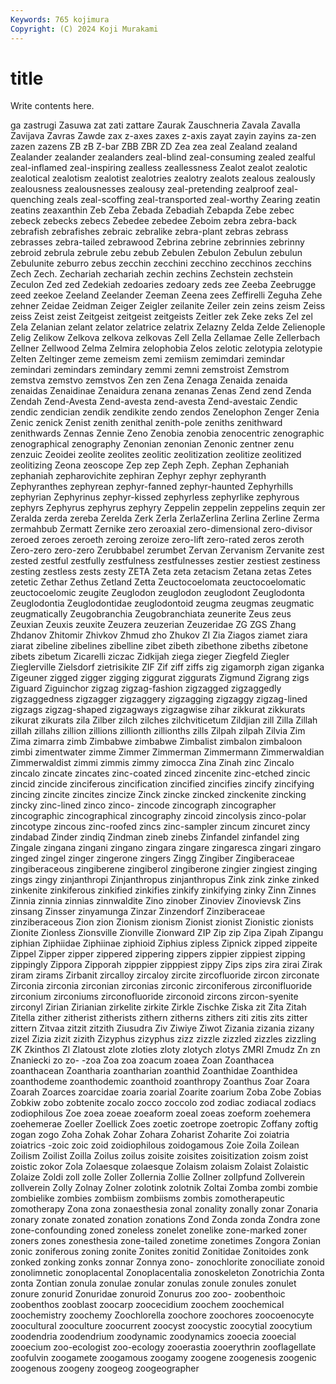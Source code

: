 ```yaml
---
Keywords: 765 kojimura
Copyright: (C) 2024 Koji Murakami
---
```


# title

Write contents here.



ga zastrugi Zasuwa
zat zati zattare Zaurak Zauschneria Zavala Zavalla Zavijava Zavras Zawde
zax z-axes zaxes z-axis zayat zayin zayins za-zen zazen zazens
ZB zB Z-bar ZBB ZBR ZD Zea zea zeal Zealand
zealand Zealander zealander zealanders zeal-blind zeal-consuming zealed zealful zeal-inflamed zeal-inspiring
zealless zeallessness Zealot zealot zealotic zealotical zealotism zealotist zealotries zealotry
zealots zealous zealously zealousness zealousnesses zealousy zeal-pretending zealproof zeal-quenching zeals
zeal-scoffing zeal-transported zeal-worthy Zearing zeatin zeatins zeaxanthin Zeb Zeba Zebada
Zebadiah Zebapda Zebe zebec zebeck zebecks zebecs Zebedee zebedee Zeboim
zebra zebra-back zebrafish zebrafishes zebraic zebralike zebra-plant zebras zebrass zebrasses
zebra-tailed zebrawood Zebrina zebrine zebrinnies zebrinny zebroid zebrula zebrule zebu
zebub Zebulen Zebulon Zebulun zebulun Zebulunite zeburro zebus zecchin zecchini
zecchino zecchinos zecchins Zech Zech. Zechariah zechariah zechin zechins Zechstein
zechstein Zeculon Zed zed Zedekiah zedoaries zedoary zeds zee Zeeba
Zeebrugge zeed zeekoe Zeeland Zeelander Zeeman Zeena zees Zeffirelli Zeguha
Zehe zehner Zeidae Zeidman Zeiger Zeigler zeilanite Zeiler zein zeins
zeism Zeiss zeiss Zeist zeist Zeitgeist zeitgeist zeitgeists Zeitler zek
Zeke zeks Zel zel Zela Zelanian zelant zelator zelatrice zelatrix
Zelazny Zelda Zelde Zelienople Zelig Zelikow Zelkova zelkova zelkovas Zell
Zella Zellamae Zelle Zellerbach Zellner Zellwood Zelma Zelmira zelophobia Zelos
zelotic zelotypia zelotypie Zelten Zeltinger zeme zemeism zemi zemiism zemimdari
zemindar zemindari zemindars zemindary zemmi zemni zemstroist Zemstrom zemstva zemstvo
zemstvos Zen zen Zena Zenaga Zenaida zenaida zenaidas Zenaidinae Zenaidura
zenana zenanas Zenas Zend zend Zenda Zendah Zend-Avesta Zend-avesta zend-avesta
Zend-avestaic Zendic zendic zendician zendik zendikite zendo zendos Zenelophon Zenger
Zenia Zenic zenick Zenist zenith zenithal zenith-pole zeniths zenithward zenithwards
Zennas Zennie Zeno Zenobia zenobia zenocentric zenographic zenographical zenography Zenonian
zenonian Zenonic zentner zenu zenzuic Zeoidei zeolite zeolites zeolitic zeolitization
zeolitize zeolitized zeolitizing Zeona zeoscope Zep zep Zeph Zeph. Zephan
Zephaniah zephaniah zepharovichite zephiran Zephyr zephyr zephyranth Zephyranthes zephyrean zephyr-fanned
zephyr-haunted Zephyrhills zephyrian Zephyrinus zephyr-kissed zephyrless zephyrlike zephyrous zephyrs Zephyrus
zephyrus zephyry Zeppelin zeppelin zeppelins zequin zer Zeralda zerda zereba
Zerelda Zerk Zerla ZerlaZerlina Zerlina Zerline Zerma zermahbub Zermatt Zernike
zero zeroaxial zero-dimensional zero-divisor zeroed zeroes zeroeth zeroing zeroize zero-lift
zero-rated zeros zeroth Zero-zero zero-zero Zerubbabel zerumbet Zervan Zervanism Zervanite
zest zested zestful zestfully zestfulness zestfulnesses zestier zestiest zestiness zesting
zestless zests zesty ZETA Zeta zeta zetacism Zetana zetas Zetes
zetetic Zethar Zethus Zetland Zetta Zeuctocoelomata zeuctocoelomatic zeuctocoelomic zeugite Zeuglodon
zeuglodon zeuglodont Zeuglodonta Zeuglodontia Zeuglodontidae zeuglodontoid zeugma zeugmas zeugmatic zeugmatically
Zeugobranchia Zeugobranchiata zeunerite Zeus zeus Zeuxian Zeuxis zeuxite Zeuzera zeuzerian
Zeuzeridae ZG ZGS Zhang Zhdanov Zhitomir Zhivkov Zhmud zho Zhukov
ZI Zia Ziagos ziamet ziara ziarat zibeline zibelines zibelline zibet
zibeth zibethone zibeths zibetone zibets zibetum Zicarelli ziczac Zidkijah ziega
zieger Ziegfeld Ziegler Zieglerville Zielsdorf zietrisikite ZIF Zif ziff ziffs
zig zigamorph zigan ziganka Zigeuner zigged zigger zigging ziggurat ziggurats
Zigmund Zigrang zigs Ziguard Ziguinchor zigzag zigzag-fashion zigzagged zigzaggedly zigzaggedness
zigzagger zigzaggery zigzagging zigzaggy zigzag-lined zigzags zigzag-shaped zigzagways zigzagwise zihar
zikkurat zikkurats zikurat zikurats zila Zilber zilch zilches zilchviticetum Zildjian
zill Zilla Zillah zillah zillahs zillion zillions zillionth zillionths zills
Zilpah zilpah Zilvia Zim Zima zimarra zimb Zimbabwe zimbabwe Zimbalist
zimbalon zimbaloon zimbi zimentwater zimme Zimmer Zimmerman Zimmermann Zimmerwaldian Zimmerwaldist
zimmi zimmis zimmy zimocca Zina Zinah zinc Zincalo zincalo zincate
zincates zinc-coated zinced zincenite zinc-etched zincic zincid zincide zinciferous zincification
zincified zincifies zincify zincifying zincing zincite zincites zincize Zinck zincke
zincked zinckenite zincking zincky zinc-lined zinco zinco- zincode zincograph zincographer
zincographic zincographical zincography zincoid zincolysis zinco-polar zincotype zincous zinc-roofed zincs
zinc-sampler zincum zincuret zincy zindabad Zinder zindiq Zindman zineb zinebs
Zinfandel zinfandel zing Zingale zingana zingani zingano zingara zingare zingaresca
zingari zingaro zinged zingel zinger zingerone zingers Zingg Zingiber Zingiberaceae
zingiberaceous zingiberene zingiberol zingiberone zingier zingiest zinging zings zingy zinjanthropi
Zinjanthropus zinjanthropus Zink zink zinke zinked zinkenite zinkiferous zinkified zinkifies
zinkify zinkifying zinky Zinn Zinnes Zinnia zinnia zinnias zinnwaldite Zino
zinober Zinoviev Zinovievsk Zins zinsang Zinsser zinyamunga Zinzar Zinzendorf Zinziberaceae
zinziberaceous Zion zion Zionism zionism Zionist zionist Zionistic zionists Zionite
Zionless Zionsville Zionville Zionward ZIP Zip zip Zipa Zipah Zipangu
ziphian Ziphiidae Ziphiinae ziphioid Ziphius zipless Zipnick zipped zippeite Zippel
Zipper zipper zippered zippering zippers zippier zippiest zipping zippingly Zippora
Zipporah zipppier zipppiest zippy Zips zips zira zirai Zirak ziram
zirams Zirbanit zircalloy zircaloy zircite zircofluoride zircon zirconate Zirconia zirconia
zirconian zirconias zirconic zirconiferous zirconifluoride zirconium zirconiums zirconofluoride zirconoid zircons
zircon-syenite zirconyl Zirian Zirianian zirkelite zirkite Zirkle Zischke Ziska zit
Zita Zitah Zitella zither zitherist zitherists zithern zitherns zithers ziti
zitis zits zitter zittern Zitvaa zitzit zitzith Ziusudra Ziv Ziwiye
Ziwot Zizania zizania zizany zizel Zizia zizit zizith Zizyphus zizyphus
zizz zizzle zizzled zizzles zizzling ZK Zkinthos Zl Zlatoust zlote
zloties zloty zlotych zlotys ZMRI Zmudz Zn zn Znaniecki zo
zo- -zoa Zoa zoa zoacum zoaea Zoan Zoanthacea zoanthacean Zoantharia
zoantharian zoanthid Zoanthidae Zoanthidea zoanthodeme zoanthodemic zoanthoid zoanthropy Zoanthus Zoar
Zoara Zoarah Zoarces zoarcidae zoaria zoarial Zoarite zoarium Zoba Zobe
Zobias Zobkiw zobo zobtenite zocalo zocco zoccolo zod zodiac zodiacal
zodiacs zodiophilous Zoe zoea zoeae zoeaform zoeal zoeas zoeform zoehemera
zoehemerae Zoeller Zoellick Zoes zoetic zoetrope zoetropic Zoffany zoftig zogan
zogo Zoha Zohak Zohar Zohara Zoharist Zoharite Zoi zoiatria zoiatrics
-zoic zoic zoid zoidiophilous zoidogamous Zoie Zoila Zoilean Zoilism Zoilist
Zoilla Zoilus zoilus zoisite zoisites zoisitization zoism zoist zoistic zokor
Zola Zolaesque zolaesque Zolaism zolaism Zolaist Zolaistic Zolaize Zoldi zoll
zolle Zoller Zollernia Zollie Zollner zollpfund Zollverein zollverein Zolly Zolnay
Zolner zolotink zolotnik Zoltai Zomba zombi zombie zombielike zombies zombiism
zombiisms zombis zomotherapeutic zomotherapy Zona zona zonaesthesia zonal zonality zonally
zonar Zonaria zonary zonate zonated zonation zonations Zond Zonda zonda
Zondra zone zone-confounding zoned zoneless zonelet zonelike zone-marked zoner zoners
zones zonesthesia zone-tailed zonetime zonetimes Zongora Zonian zonic zoniferous zoning
zonite Zonites zonitid Zonitidae Zonitoides zonk zonked zonking zonks zonnar
Zonnya zono- zonochlorite zonociliate zonoid zonolimnetic zonoplacental Zonoplacentalia zonoskeleton Zonotrichia
Zonta zonta Zontian zonula zonulae zonular zonulas zonule zonules zonulet
zonure zonurid Zonuridae zonuroid Zonurus zoo zoo- zoobenthoic zoobenthos zooblast
zoocarp zoocecidium zoochem zoochemical zoochemistry zoochemy Zoochlorella zoochore zoochores zoocoenocyte
zoocultural zooculture zoocurrent zoocyst zoocystic zoocytial zoocytium zoodendria zoodendrium zoodynamic
zoodynamics zooecia zooecial zooecium zoo-ecologist zoo-ecology zooerastia zooerythrin zooflagellate zoofulvin
zoogamete zoogamous zoogamy zoogene zoogenesis zoogenic zoogenous zoogeny zoogeog zoogeographer
